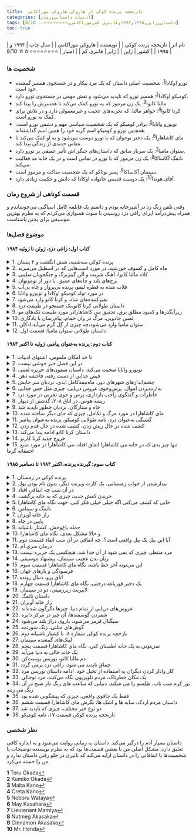 ```yaml
---
title:  تاریخچه پرنده کوکی از هاروکی هاروکی موراکامی
categories: [ادبیات داستانی,رمان]
tags: [داستان,ژاپن,۱۹۹۴,۱۹۹۵,فانتزی‌ کم,موراکامی,⭐⭐⭐⭐⭐⭐⭐⭐☆☆ 8/10]
toc: true
---
```


| نام اثر | تاریخچه پرنده کوکی |
| نویسنده | هاروکی موراکامی |
| سال چاپ | ۱۹۹۴ و ۱۹۹۵  |
| کشور | ژاپن  |
| ژانر | فانتزی کم   |
| امتیاز | ⭐⭐⭐⭐⭐⭐⭐⭐☆☆ 8/10  |

### شخصیت ها
- تورو اوکادا<sup id="a1">[1](#f1)</sup>: شخصیت اصلی داستان که یک مرد بیکار و در جستجوی همسر گمشده خود است.
- کومیکو اوکادا<sup id="a2">[2](#f2)</sup>: همسر تورو که ناپدید می‌شود و نقش مهمی در جستجوی تورو دارد.
- مالتا کانوا<sup id="a3">[3](#f3)</sup>: یک زن مرموز که به تورو کمک می‌کند تا همسرش را پیدا کند.
- کرتا کانوا<sup id="a4">[4](#f4)</sup>: خواهر مالتا، که تجربه‌های عجیب و غیرمعمولی دارد و در تلاش برای کمک به تورو است.
- نوبورو واتایا<sup id="a5">[5](#f5)</sup>: برادر کومیکو که یک شخصیت سیاسی مهم و دشمن تورو است. همچنین تورو و کومیکو اسم گربه خود را همین اسم گذاشته‌اند.
- مای کاشاهارا<sup id="a6">[6](#f6)</sup>: یک دختر نوجوان که با تورو دوست می‌شود و به او کمک می‌کند تا معانی جدیدی از زندگی پیدا کند.
- ستوان مامیا<sup id="a7">[7](#f7)</sup>: یک سرباز سابق که داستان‌های جنگی‌اش تأثیر عمیقی بر تورو دارد.
- ناتمگ آکاساکا<sup id="a8">[8](#f8)</sup>: یک زن مرموز که با تورو در تماس است و در یک خانه مد فعالیت می‌کند.
- سینمان آکاساکا<sup id="a9">[9](#f9)</sup>: پسر نوتاکو که یک شخصیت ساکت و مرموز است.
- آقای هوندا<sup id="a10">[10](#f10)</sup>: یک دوست قدیمی خانواده اوکادا که دانش و حکمت زیادی دارد.

### قسمت کوتاهی از شروع رمان
وقتی تلفن زنگ زد در آشپزخانه بودم و داشتم یک قابلمه کامل اسپاگتی می‌جوشاندم و همراه پیش‌درآمد اپرای زاغی دزد روسینی با سوت همنوازی می‌کردم که به نظرم بهترین موسیقی برای پختن پاستاست.

### موضوع فصل‌ها

#### کتاب اول: زاغی دزد، ژوئن تا ژوئیه ۱۹۸۴
<details>
<summary>1. پرنده کوکی سه‌شنبه، شش انگشت و ۴ پستان</summary>
  - زنی که انگار راوی را می‌شناسد به راوی تلفن می‌زند و از او تنها ۱۰ دقیفه وقت می‌خواهد.
  - کومیکو همسر راوی از او می‌خواد که دنبال گربه‌شان بگردد که مدت زیادی است پیدایش نیست
  - در پشت خانه‌شان راه بسته ای‌ است که راوی آنجا را می‌گردد و با دختری صحبت می‌کند.
</details>
<details>
<summary>2. ماه کامل و کسوف خورشید، در مورد اسب‌هایی که در اسطبل می‌میرند</summary>
  - راوی یاد خاطره‌ای می‌افتد که متوجه می‌شود انگار اصلا همسرش را نمی‌شناسد.
  - راجب شناخت آدم‌ها به هم صحبت می‌کند و این سوال که اصلا آیا می‌توانیم تا آخر عمر همدیگر رو بشناسیم.
</details>
<details>
<summary>3. کلاه مالتا کانوا، آهنگ شربت و آلن گینزبرگ و جنگجویان صلیبی</summary>
  - دیدار با مالتا کانو و آگاهی از تجاوز نوبورو واتایا به کرتا خواهر مالتا
  - مالتا کانو در اصل یک رسانه - در بحث‌های طالع بینی - است که برای پیدا کردن گربه از طرف کومیکو استخدام شده است.
</details>
<details>
<summary>4. برج‌های بلند و چاه‌های عمیق، یا دور از نومونهان</summary>
  - تورو به یاد آقای هوندا افتاد که به خاطر اصرار پدرزنش به دیدنش می‌رفتند و او اصرا می‌کرد که مراقب آب باشند.
  - کومیکو به خاطر آورد که کراوات گم‌شده را به خشک‌شویی برده ولی یادش رفته که پس بگیرد
  - نومونهان جنگی است که آقای هوندا در آن شرکت داشته و قوای ژاپن به شدت شکست می‌خورند
</details>
<details>
<summary>5. قلاب شده به قطره لیمو، پرنده بی‌پرواز و چاه ‌بی‌آب</summary>
  - کراوات را در خشکشویی پیدا می‌کند
  - تورو تصمیم می‌گیرد دوباره برای گشتن دنبال گربه به خانه خالی برود
  - آنجا دوباره با دختر - می کاشاهارا صحبت می‌کند و دختر چاهی را به اون نشان می‌دهد که تهش معلوم نیست
  - پرنده کوکی را اسم مستعارش انتخاب می‌کند
</details>
<details>
<summary>6. در مورد تولد کومیکو اوکادا و نوبورو واتابا</summary>
  - راحب کودکی کومیکو و اینکه برای سه سال پیش مادربزرگش می‌فرستندش و وقتی به خانه برمی‌گردد دیگر نمی‌تواند با پدر و مادرش ارتباط بگیرد.
  - در مورد نوبورو و اینکه از او متفر است.
  - نوبورو با ترتبت پدر و مادرش آدم خودخواه و عجیبی شده بود.
</details>
<details>
<summary>7. تمیزکننده‌های شاد، و کرتا کانو وارد می‌شود</summary>
  - کرتا کانو به خانه تورو می‌آید و نمونه‌هایی از آب آشپزخانه و حموم برمی‌دارد.
  - بعد از تورو درخواست می‌کند که اگر ممکن است داستانی از زتدگی کرتا بشنود. 
</details>
<details>
<summary>8. داستان طولانی کرتا کانو،‌یک جستجو در طبیعت درد</summary>
  - کرتا کانو از درد‌های زیادی که در بدنش حس می‌کرده است صحبت می‌کند
  - از خودکشی‌اش در بیست سالگی و رهایی از درد‌های مختلفش بعد از آن
  - اجبار به تن فروشی برای پول و تجاوزی که بهش شده است.
</details>
<details>
<summary>9. زیرآبگذرها و کمبود مطلق برق، تحقیق می کاشاهارادر مورد طبیعت تکه‌های مو</summary>
  - به خواب رفت و خوب سکس با کرتا کانو رو  در اتاق ۲۰۸ دید
  - کومیکو دیر به خانه می‌اید
  - یاد یک همکارش افتاد که شبی به خانه آن رفته بود و همکارش تعریف کرد که از زیرگذار‌ها می‌ترسد.
</details>
<details>
<summary>10. لمس جادویی، مرگ در وان حمام، پیام‌رسان با یادگاری</summary>
  - تورو در مورد اجاره خانه در حال حاضرش از عمویش می‌گوید
  - عکمویش لمس جادویی دارد که به هر کسب‌وکاری دست می‌زند موفق می‌شود
  - از عمویش راجب به خانه‌ خالی در همسایگی سوال می‌پرسد
  - عمویش از مرگ به طریق خودکشی بعضی از صاحبان قبلی خانه گفت
  - نامه‌ای از ستوان مامیا دریافت کرد که آقای هوندا مرده است و برای او چیز کوچکی به جا گذاشته است
</details>
<details>
<summary>11. ستوان مامیا وارد می‌شود،‌چه چیزی از گِل گرم می‌آید،‌ادکلن</summary>
  - تورو متوجه می‌شود که همسرش ادکلن گرونی کادو گرفته است بدون اینکه چیزی به او بگوید
  - ستوان مامیا پیش تورو می‌آید و بسته را به او می‌دهد 
  - تورو از ستوان می‌خواد که داستان آشنایی‌اش با آقای هوندا بگوید
</details>
<details>
<summary>12. داستان طولانی ستوان مامیا: قسمت اول</summary>
  - از آشنایی‌اش با آقای هوند می‌گوید و اینکه او بهش گفته که در آن صحنه جنگ نمی‌میرد
</details>

#### کتاب دوم: پرنده به‌عنوان پیامبر، ژوئیه تا اکتبر ۱۹۸۴
<details>
<summary>1. تا حد امکان ملموس، اشتهای ادبیات</summary>
  - کومیکو شب به خانه برنمی‌گردد
  - فردا هم سرکارش نیست
  - تورو شک دارد که او با مردی فرار کرده است
</details>
<details>
<summary>2. در این فصل خبر خوشی نیست</summary>
  - مای کاشاهارا را می‌بیند و با زنگ او به دفتر کومیکو مطمئن می‌شود که کومیکو دیروز هم به دفتر نرفته است.
  -  مالتا کانو با او قرار صحب می‌گذارد و می‌گوید که نوبورو واتایا هم به آن‌ها ملحق می‌شود.
</details>
<details>
<summary>3.  نوبورو واتایا صحبت می‌کند، داستان میمون‌های جزیره لعنتی</summary>
  - نوبورو می‌گوید که کومیکو به او خیانت کرده و با معشوقه خود فرار کرده و تصمیم ندارد با تور صحبت کند
  - تورو باید با طلاق موافقت کند
  - تورو نوبورو را تهدید می‌کند که رازش را برملا می‌کند
</details>
<details>
<summary>4. فیض خدایی از دست رفته،‌ فاحشه ذهن</summary>
  - نامه‌ای از ستوان مامیا می‌رسد
  - کرتا کانو را در خانه می‌یابد که از رویاهای سکسی تورو با خودش خبر دارد.
</details>
<details>
<summary>5. چشم‌انداز‌های شهرهای دور، ماه‌نیمه‌کامل ابدی، نردبان سر جایش</summary>
  - تورو با نردبان به پایین چاه می‌رود.
  - نصف دریچه چاه را که می‌بیند مثل ماه نیمه‌کامل است.
</details>
<details>
<summary>6. به‌ارث‌بردن اموال، پرس‌و‌جوی عروس دریایی، چیزی مثل حس جدایی</summary>
  - در آن تاریکی یاد دیدار اول و آشنایی‌شان با کومیکو می‌افتد
  - برای اولین قرارملاقات به آکواریوم رفتند و نمایشگاه عروس‌دریایی را دیدند
  - ازدواج کردند
  - تورو هنوز در داخل چاه بود و چک کرد که نردبان آنجا باشد و به خواب رفت
</details>
<details>
<summary>7. خاطرات و گفتگوی راجب بارداری، پرس و جوی تجربی در مورد درد</summary>
  - راجب سقط جنین کومیکو
</details>
<details>
<summary>8. ریشه هوس، در اتاق ۲۰۸، گذشتن از دیوار</summary>
  - در رویایی نوبورو واتایا را می‌بیند که سخنرانی می‌کند
  - به اتاق ۲۰۸ می‌رود که تاریک است
  - در آنجا از صدای زن متوجه می‌شود که زنی است که تلفن‌های سکسی بهش می‌زد
  - زن به او میگوید که تورو اسم زن را می‌داند و زن اسم تورو را ولی زن اسم خودش را نمی‌داند.
  - تورو از دیواری رد می‌شود و در پایین چاه بهوش می‌اید
</details>
<details>
<summary>9. چاه و ستارگان، نردبان چطور ناپدید شد</summary>
  - از درون چاه ستارگان را تماشا می‌کند
  - متوجه می‌شود که نردبان سر جایش نیست
  - مای کاشاهارا نردبان را برداشته
  - کوتاه با او صحبت می‌کند
  - مای در چاه را کامل می‌بندد
</details>
<details>
<summary>10. مای کاشاهارا در مورد مرگ و تکامل، چیزی که جای دیگر ساخته شده</summary>
  - صحبت با می راحب مرگ
</details>
<details>
<summary>11. گشنگی به‌عنوان درد، نامه طولانی کومیکو، پرنده به‌عنوان پیامبر</summary>
  - نامه کامیکو و اقرار به خیانت و ترک کردن او
  - زنگ زدن مالتا
</details>
<details>
<summary>12. کشف شده در حال ریش زدن، کشف شده در حال قدم زدن</summary>
  - مالتا نگران خواهرش است
  - بعد از اصلاح ریشش متوجه شد که نشنانه‌ای شبیه دست روی صورتش افتاده
  - نصف شب وقتی بیدار می ‌شود کرتا کانو را لخت در تخت خود می‌یابد
</details>
<details>
<summary>13. داستان کرتا کانو ادامه پیدا می‌کند</summary>
  - کرتا یادش نمی‌آمد که لباس هایش کجان
  - راجب دفعه اولی که با نوبورو سکس عجیبی داشته صحبت کرد.
</details>
<details>
<summary>14. خروج جدید کرتا کارنو</summary>
  - بعد از سکس کرتا متوجه می‌شود که تغییر کرده است
  - خود سومش را می‌یابد
  - خود اول، دختری که همیشه درد داشت
  - خود دوم، دختری که بی حس و بدون درد بود
  - کرتا به تورو گفت که با هم جزیره کرت بروند
  - تورو گفت که فکر می‌کند
  - آنها با هم به خواسته کرتا سکس کردند
</details>
<details>
<summary>15. تنها چیز بدی که در خانه می کاشاهارا اتفاق افتاد، می کاشاهارا در مورد منبع احمقانه گرما</summary>
  - صحبت‌ با می کاشاهارا
</details>

#### کتاب سوم: گیرنده پرنده، اکتبر ۱۹۸۴ تا دسامبر ۱۹۸۵

<details>
<summary>1. پرنده کوکی در زمستان</summary>
  - تورو به بنگاهی می‌رود و در مورد خانه خالی خرابه می‌پرسد و می‌گوید که می‌خواهد آنجا را بخرد
  - او نامه‌های زیادی از خانواده کومیکو برای طلاق گرفت
  - تورو پافشاری کرد که تنها در صورتی مستقیم با خود کومیکو صحبت کند حاضر به طلاق می‌شود
</details>
<details>
<summary>2. بیدارشدن از خواب زمستانی، یک کارت ویزیت دیگر، بدون نام بودن پول</summary>
  - بی‌هدف در شهر می‌گشت
  - زنی را دید که قبلا دیده بود و راجب پول خرید خانه صحبت کرد.
  - زن کارت بی‌نامی با یک آدرس روی آن به او داد و با او فردایش قرار گذاشت
</details>
<details>
<summary>3. در آن شب چه اتفاقی افتاد</summary>
    - در مورد یک پسری که شب بیدار می‌شود و صدای پرنده کوکی را می ‌شنود
    - همچنین دو مرد می‌بیند که در زیر درخت چیزی را خاک می‌کنند
</details>
<details>
<summary>4. خریدن کفش جدید، چیزی که به خانه برگشت</summary>
  - تورو به سالن طراحی مد آکازاکا می‌رود
  - در آنجا اتفاقات عجیبی می‌افتد و تورو ارضا می‌شود
  - تورو پولی دریافت می‌کند
  - تورو وقتی به خانه برمی‌گردد گربه گم‌شده اش را پیدا می‌کند
</details>
<details>
<summary>5. جایی که کشف می‌کنی اگه خیلی خیلی فکر کنی، جهت نگاه مای کاشاهارا</summary>
  - نامه‌ای از مای می‌رسد که با اینکه او جور دیگری می‌گوید، انگار که در مدرسه راضی نیست
  - همچنین از دلتنگی‌اش برای تورو می‌گوید
  - چیز عجیب دیگری می‌گوید که می‌ترسیده تورو به او تجاوز کند.
</details>
<details>
<summary>6. ناتمگ و سینامن</summary>
  - اسم گربه را به ماکرل عوض کرد
  - با ناتمگ دیدار کرد
  - همانجا اسمش را پرسید
</details>
<details>
<summary>7. راز خانه آویزان</summary>
  - خبر روزنامه‌ای است راجب صاحب جدید آن خانه عجیب که اسم آکازاکا در آن می‌اید
</details>
<details>
<summary>8. پایین در چاه</summary>
  - تورو در چاه است و سعی می‌کند وارد آن اتاق بشود
  - کوتاه اتاق را می‌بیند زن هم آنجاست و کسی می‌خواهد وارد شود
  - ناگاه دوباره در چاه است و چیزی معلوم نیست
</details>
<details>
<summary>9. حمله باغ‌وحش، کشتار ناشیانه</summary>
  - ناتمگ داستانی را بازگو می کند که چگونه تمام حیوانات بالقوه خطرناک در باغ وحش، که پدرش دامپزشک است با علامتی شبیه به تورو روی صورتش، توسط سربازان کشته شدند تا از شل شدن آنها در حمله آینده شوروی جلوگیری کنند. ناتمگ همچنین داستان این است که چگونه کشتی حمل و نقلی که او در کودکی در آن بود تقریبا توسط یک زیردریایی آمریکایی منهدم شد، اما ژاپن موافقت کرد که به موقع تسلیم شود. تورو و ناتمگ به دیدار و گفتن داستان های یکدیگر ادامه می دهند.
</details>
<details>
<summary>10. و حالا مشکل بعدی، نگاه مای کاشاهارا</summary>
  - تورو نامه ای از می کاشاهارا دریافت می کند که در آن زندگی او در کار در کارخانه کلاه گیس شرح داده شده است.
</details>
<details>
<summary>11. آیا این بیل یک بیل واقعی است؟، چه اتفاقی در آن شب اتفاد قسمت دوم</summary>
  - پسر قبلی می رود و بسته ای را که مرد با پرنده بادگیر زیر درخت دفن کرده بود می کند و قلب انسانی را می یابد که هنوز تپنده است. دوباره دل را دفن می کند، و سعی می کند به رختخواب برود، اما خودش را در رختخوابش می بیند. او در کنار خودش می خوابد و از خواب بیدار می شود که انگار همه چیز تغییر کرده است.
  - پسر انگار نمی‌تواند صحبت کند
</details>
<details>
<summary>12. درمان سری ام</summary>
  - یک مقاله خبری در مورد بازیگری صحبت می کند که برای درمان افسردگی به سراغ زنی مرموز رفت. درمان جواب داد، اما وقتی دوباره نشانه‌های بیماری پیدا می‌شود، زن به او گفت که قدرتش را از دست داده است و او را به جای مردی که روی صورتش علامتی داشت برای درمان فرستاد.
</details>
<details>
<summary>13. مرد منتظر، چیزی که نمی شود از آن جدا شد، هیچکسی یک جزیره نیست</summary>
  - تورو به خانه می آید تا اوشیکاوا را در انتظار او بیابد. اوشیکاوا توضیح می دهد که نوبورو واتایا چیزی در مورد دخالت تورو با اتفاقات "خانه آویزان" شنیده است و از او می خواهد که متوقف شود. در عوض، نوبورو می‌گوید که به تورو کمک می‌کند تا با کومیکو بازگردد. تورو امتناع می کند.</details>
<details>
<summary>14. زبان بدن عجیب سینمان، پیشنهاد موسیقی</summary>
- ما پیشینه ای در مورد سینره و نقش او در این پروژه و اینکه چگونه بدون صحبت از پسش برمی آید، می یابیم. ناتمگ توضیح می دهد که چگونه با سینره درباره باغ وحش و زیردریایی صحبت می کرد.</details>
<details>
<summary>15. این می‌تونه آخر خط باشه، نگاه مای کاشاهارا قسمت سوم</summary>
- نامه ای از می کاشاهارا در مورد اینکه چگونه کار در کارخانه کلاه گیس به او کمک می کند «به هسته اصلی خودش نزدیک شود» و اینکه چگونه بیشتر دخترها فقط برای مدتی در آنجا کار می کنند و ازدواج می کنند و می روند.
</details>
<details>
<summary>16. فرسودگی و بارهای جهان</summary>
- اوشیکاوا می آید و به طور مبهم تورو را تهدید می کند و به او پیشنهاد می کند که اگر از پروژه خارج شود، پولی را که برای ملک بدهکار است به او می دهند.
</details>
<details>
<summary>17. اتاق پرو، دنبال رونده</summary>
- کسب و کار عجیب ناتمگ برای «تطبیق» زنان میانسال، بسیار محتاطانه، بسیار منحصر به فرد. دارچین به عنوان دستیار او عمل می کند.
</details>
<details>
<summary>18. یک دختر قورباغه درختی، نگاه مای کاشاهارا قسمت چهارم</summary>
- می کاشاهارا در مورد اینکه چگونه مانند والدینش عادی نشده است صحبت می کند. او در مورد این صحبت می کند که چگونه گاهی اوقات زندگی فقط عادی و مورد انتظار نیست، گاهی اوقات چیزهای واقعاً دیوانه کننده و شگفت انگیزی مانند قرار دادن پودینگ برنج در مایکروویو و بیرون آوردن گراتن رخ می دهد.
</details>
<details>
<summary>19. لابیرنت زیرزمینی، دو در سینمان</summary>
- اوشیکاوا به تورو پیشنهاد می کند که از طریق کامپیوتر با کومیکو صحبت کند. تورو گذرواژه های سینمان را حدس می زند و به آن دسترسی پیدا می کند.
</details>
<details>
<summary>20. داستان ناتمگ</summary>
- پیشینه بیشتر در مورد جوز هندی، و اینکه چگونه او قبلاً یک طراح مد پرشور و موفق بود، چگونه شوهر طراح مدش در اتاق هتل مثله شد، و چگونه او استعداد خود را برای یافتن "چیزی" در زنان میانسال کشف کرد.
</details>
<details>
<summary>21. راز خانه آویزان</summary>
- مقاله دیگری در مورد "خانه حلق آویز"، جزئیات مرسدس مشکی را که تنها چیزی است که از خانه می آید و می رود دیده می شود.
</details>
<details>
<summary>22. عروس‌های دریایی از تمام دنیا، چیزها دگرگون شده‌اند</summary>
- تورو از طریق رایانه دارچین با کومیکو صحبت می کند. کومیکو اصرار دارد که "بد شده" و تورو باید او را فراموش کند، در حالی که تورو قول می دهد که او را پیدا کرده و نجاتش دهد.
</details>
<details>
<summary>23. شمردن گوسفند‌ها، آن چیز در مرکز دایره</summary>
- تورو در مورد نوبورو واتایا در مقاله می‌خواند، و می‌خواند که چگونه عموی نوبورو و کومیکو در رویدادهای منچوری و آزمایش‌هایی برای آزمایش تجهیزات هوای سرد برای سربازان در صورت نیاز به جنگ در سیبری شرکت کرده بودند.
</details>
<details>
<summary>24. سیگنال قرمز می‌شود، بازوی دراز بلند می‌شود</summary>
- ناتمگ ظاهر می شود، با تورو در مورد نوبورو واتایا و نحوه تلاش او برای پیدا کردن آنچه در حال وقوع است مواجه می شود و می گوید که آنها تا زمانی که او مطمئن نشود که دوباره امن است، مشتریان را نخواهند دید.
</details>
<details>
<summary>25. گوش‌های مثلثی، زنگ سورتمه</summary>
- تورو در مورد مکرل گربه‌اش فکر می کند و سپس در رایانه متوجه می شود که اکنون به مجموعه ای از پرونده ها به نام «تواریخ پرنده باد» دسترسی دارد.
</details>
<details>
<summary>26. تارخچه پرنده کوکی شماره ۸، یا کشتار ناشیانه دوم</summary>
- تورو هشتمین مدخل در وقایع نگاری پرندگان بادگیر را می خواند، که داستان این را بیان می کند که چگونه سربازانی که حیوانات را در باغ وحش کشته بودند، برمی گردند و می خواهند از گاری و قاطر استفاده کنند و سپس دوباره برمی گردند تا اعدام را کامل کنند. چند مرد چینی آخرین با چوب بیسبال کشته می شود، اما ناگهان می نشیند و مچ دامپزشک را می گیرد و او را به سوراخی که اجساد دیگر پرتاب کرده بودند می کشاند، قبل از اینکه سرانجام توسط ستوان مورد اصابت گلوله قرار گیرد. یکی از سربازان صدای پرنده باد را می شنود و صحنه هایی از آینده را می بیند.
</details>
<details>
<summary>27. لینک‌های گمشده سینمان</summary>
- تورو از دسترسی به سایر فایل‌های وقایع پرنده منع شده است. او در نظر می‌گیرد که آیا داستان‌ها واقعی هستند یا فقط از داستان‌هایی که دارچین شنیده بود، کنار هم جمع شده‌اند.</details>
<details>
<summary>28. نمی‌تونی به یک خانه اطمینان کنی، نگاه مای کاشاهارا قسمت پنجم</summary>
- می در مورد اینکه خانه میاواکی بعد از رفتن و مرگ خانواده به او چگونه نگاه می کرد- ناسپاس و طوری رفتار می کرد که انگار هرگز میاواکی ها را نمی شناخت.</details>
<details>
<summary>29. یک خانه خالی به دنیا می‌آید</summary>
- ناتمگ و سینمان رفته اند و تورو نمی تواند با آنها تماس بگیرد.</details>
<details>
<summary>30. دم مالتا کانو، بوریس پوست‌کن</summary>
- تورو رویای عجیبی می بیند (که واقعاً مانند یک رویای واقعی ظاهر می شود) که در آن مالت کانو دم واخفاش ناپدید می شود، زاغی دزد برمی گرددقعی گربه نوبورو واتایا را دارد، اوشیکاوا یک سگ است، مالت در تمام این مدت در جزیره مالت بوده است و کرتا یک بچه دارد. به نام کورسیکا سپس، تورو نامه‌ای از مامیا می‌خواند که بخشی از داستان بوریس مرد پوست‌کن را روایت می‌کند که در اردوگاه کار در سیبری با او آشنا شد و به سرعت در حال کسب قدرت است.
</details>
<details>
<summary>31. چماق ناپدید می شود، زاغی دزد برمی گردد</summary>
- چماق از چاه ناپدید می شود. تورو در چاه به خواب می رود و در نهایت خود را داخل اتاق ۲۰۸ می یابد که خالی است. او می تواند در سالن را باز کند و پیشخدمت را می بیند که آهنگ زاغی دزد را سوت می زند.
</details>
<details>
<summary>32. کار وادار کردن دیگران به استفاده از تخیل خود، ادامه داستان بوریس مرد</summary>
- بوریس پوست‌کن کنترل کامل اردوگاه را به دست می آورد و اوضاع را بدتر می کند. مامیا سعی می‌کند او را بکشد، اما با وجود اینکه هدفش کامل است، گلوله‌ها به سر بوریس نمی‌رسند. مامیا با نفرین بوریس به ژاپن برمی گردد.
</details>
<details>
<summary>33. یک مکان خطرناک، مردم تلویزیون نگاه می‌کنند، مرد تو‌خالی</summary>
- تورو پیشخدمت را به سمت لابی تعقیب می‌کند، جایی که در تلویزیون می‌بیند که نوبورو واتایا توسط مردی با چوب بیسبال که توصیفش با تورو مطابقت دارد مورد ضرب و شتم قرار گرفته است و در وضعیت بحرانی قرار دارد. افرادی که تلویزیون تماشا می کنند شروع به تعقیب تورو می کنند، اما مرد بی چهره با خاموش کردن چراغ ها به او کمک می کند تا فرار کند.
</details>
<details>
<summary>34. نور کرم شب تاب، طلسم را می شکند، دنیایی که ساعت های زنگ دار صبح در آن زنگ می زنند</summary>
- تورو با زن اتاق ۲۰۸ صحبت می کند که مطمئن است کومیکو است و با سه صدای مختلف صحبت می کند که یکی از آنها صدای کومیکو است. او به او می گوید که می خواهد او را با خود بازگرداند و سوء ظن هایش در مورد نوبورو واتایا. خفاش را به او می‌دهد، که ظاهراً به خاطر کتک زدن نوبورو با آن، تکه‌های مو و زخم روی آن است.
</details>
<details>
<summary>35. فقط یک چاقوی واقعی، چیزی که پیشگویی شده بود</summary>
- یک نفر به داخل اتاق تاریک می آید. او با چاقو به تورو حمله می کند و شانه و صورتش را می برد، اما تورو می تواند با چوب بیسبال او را به پایان برساند. کومیکو از او التماس می‌کند که نور را به او نتابد، و تورو می‌نشیند و کوبیده می‌شود، قبل از اینکه از دیوار به داخل چاه برگردد، چاهی که اکنون پر از آب است. تورو می کاشاهارا را نزد خود می خواند، اما او نمی تواند کاری برای کمک به او انجام دهد.
</details>
<details>
<summary>36. داستان مردم اردک، سایه ها و اشک ها، نگرش مای کاشاهارا قسمت ششم</summary>
- نامه ای از می کاشاهارا در مورد "مردم اردک"، اردک هایی که او دوست دارد روی برکه ای در جنگل نزدیک کارخانه کلاه گیس تماشا کند. سپس، او در مورد این صحبت می کند که تورو در شب او را صدا می کند و برهنه شده و زیر نور مهتاب غسل می کند و گریه می کند.
</details>
<details>
<summary>37. دو نوع خبر مختلف، چیزی که ناپدید شد</summary>
- تورو توسط سینمان از چاه نجات یافت. ناتمگ توضیح می دهد که خانه فروخته می شود و خودش کارش را ادامه می دهد. نوبورو ظاهراً به دلیل سکته مغزی به کما رفته است. بخش دیگری از وقایع نگاری پرندگان بادی در دسترس می شود.
</details>
<details>
<summary>38. تاریخچه پرنده کوکی قسمت ۱۷، نامه کومیکو</summary>
- کومیکو در مورد نقشه اش برای کشتن نوبورو واتایا با کشیدن دوشاخه صحبت می کند. او می گوید که هم او و هم خواهرش را نجس کرده و خواهرش به خاطر آن خودکشی کرده است. کومیکو اعتراف می کند که واقعاً با مردان مختلفی همخوابه بوده است و در مورد اینکه چطور رویای تورو برای نجات او آمده است صحبت می کند.</details>


### نظر شخصی
داستان بسیار آدم را درگیر می‌کند. داستان به زیبایی روایت می‌شود و به اندازه کافی تعلیق دارد. مشکل اصلی من با بعضی قسمت‌ها بود که به نظرم نویسنده توضیحات یا شخصیت‌ها یا اتفاقاتی را در داستان ارايه می‌کند که تاثیری در جلو رفتن داستان ندارد و من را خسته می‌کرد. 


<b id="f1">1</b> <span class="footnote">Toru Okada</span>[↩](#a1)
<br><b id="f2">2</b> <span class="footnote">Kumiko Okada</span>[↩](#a2)
<br><b id="f3">3</b> <span class="footnote">Malta Kano</span>[↩](#a3)
<br><b id="f4">4</b> <span class="footnote">Creta Kano</span>[↩](#a4)
<br><b id="f5">5</b> <span class="footnote">Noboru Wataya</span>[↩](#a5)
<br><b id="f6">6</b> <span class="footnote">May Kasahara</span>[↩](#a6)
<br><b id="f7">7</b> <span class="footnote">Lieutenant Mamiya</span>[↩](#a7)
<br><b id="f8">8</b> <span class="footnote">Nutmeg Akasaka</span>[↩](#a8)
<br><b id="f9">9</b> <span class="footnote">Cinnamon Akasaka</span>[↩](#a9)
<br><b id="f10">10</b> <span class="footnote">Mr. Honda</span>[↩](#a10)